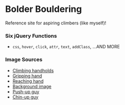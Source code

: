 # Bolder Bouldering
Reference site for aspiring climbers (like myself)!

### Six jQuery Functions
- `css`, `hover`, `click`, `attr`, `text`, `addClass`, ...AND MORE

### Image Sources
- [Climbing handholds](http://www.ferno.com.au/Portals/0/images/Rock%20Climbing/Climbing%20Wall%20Accessories/OnTop%20School%20Climbing%20Holds_Image4.jpg)
- [Gripping hand](http://pre02.deviantart.net/45f5/th/pre/i/2011/033/6/c/back_of_hand_sketch_by_seeshi_suin-d38nqvw.jpg)
- [Reaching hand](https://s-media-cache-ak0.pinimg.com/564x/55/80/30/55803077c1829e953172b058327ed1ff.jpg)
- [Background image](http://www.wikihow.com/images/f/fc/Belay-for-Rock-Climbing-Step-4.jpg)
- [Push-up guy](http://www.gifmania.co.uk/Sports-Animated-Gifs/Animated-Fitness/Push-Ups/Muscle-Push-Ups-51237.gif)
- [Chin-up guy](https://cdn2.omidoo.com/sites/default/files/imagecache/full_width/images/bydate/20131017/chin-ups-1.png)
